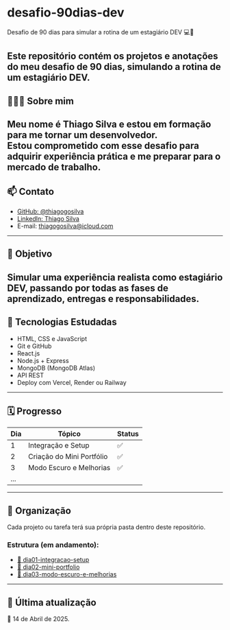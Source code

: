 # desafio-90dias-dev

Desafio de 90 dias para simular a rotina de um estagiário DEV 💻🚀

Este repositório contém os projetos e anotações do meu desafio de 90 dias, simulando a rotina de um estagiário DEV.
---
## 🙋🏻‍♂️ Sobre mim

Meu nome é Thiago Silva e estou em formação para me tornar um desenvolvedor.  
Estou comprometido com esse desafio para adquirir experiência prática e me preparar para o mercado de trabalho.
---

## 📫 Contato

- [GitHub: @thiagogosilva](https://github.com/thiagogosilva)
- [LinkedIn: Thiago Silva](https://www.linkedin.com/in/thiagogosilva/)
- E-mail: thiagogosilva@icloud.com
---

##  📌  Objetivo 

Simular uma experiência realista como estagiário DEV, passando por todas as fases de aprendizado, entregas e responsabilidades.
---

## 🧠 Tecnologias Estudadas

- HTML, CSS e JavaScript
- Git e GitHub
- React.js
- Node.js + Express
- MongoDB (MongoDB Atlas)
- API REST
- Deploy com Vercel, Render ou Railway

---

## 🗓️ Progresso

| Dia | Tópico                      | Status |
|-----|-----------------------------|--------|
| 1   | Integração e Setup          | ✅     |
| 2   | Criação do Mini Portfólio   | ✅     |
| 3   | Modo Escuro e Melhorias     | ✅     |
| ... |                             |        |

---
## 📁 Organização

Cada projeto ou tarefa terá sua própria pasta dentro deste repositório.

### Estrutura (em andamento):

- [ 📁 dia01-integracao-setup](./dia01-integracao-setup/anotacoes.md)
- [ 📁 dia02-mini-portfolio](./dia02-mini-portfolio)
- [ 📁 dia03-modo-escuro-e-melhorias](./dia03-modo-escuro-e-melhorias/anotacoes.md)
---

## 🚀 Última atualização

📅 14 de Abril de 2025.